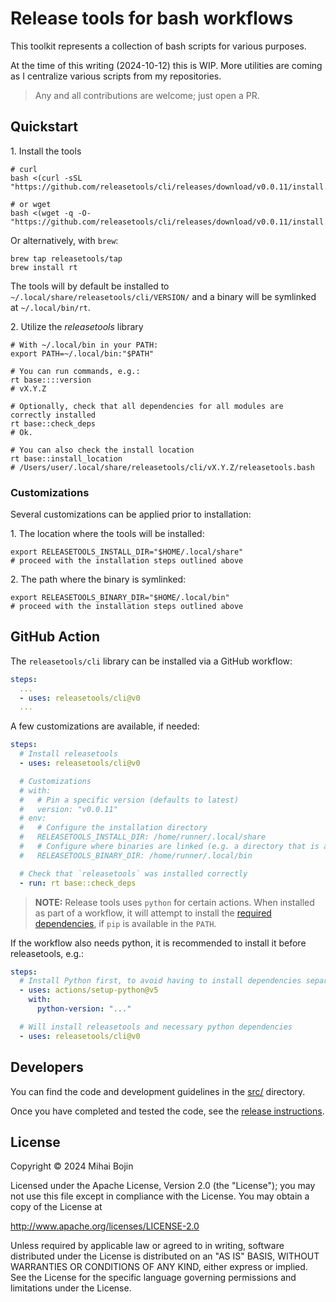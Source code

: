 # Release tools for bash workflows

This toolkit represents a collection of bash scripts for various purposes.

At the time of this writing (2024-10-12) this is WIP.
More utilities are coming as I centralize various scripts from my repositories.

> Any and all contributions are welcome; just open a PR.

## Quickstart

1\. Install the tools

```shell
# curl
bash <(curl -sSL "https://github.com/releasetools/cli/releases/download/v0.0.11/install.sh")

# or wget
bash <(wget -q -O- "https://github.com/releasetools/cli/releases/download/v0.0.11/install.sh")
```

Or alternatively, with `brew`:

```shell
brew tap releasetools/tap
brew install rt
```

The tools will by default be installed to `~/.local/share/releasetools/cli/VERSION/` and a binary will be symlinked at `~/.local/bin/rt`.

2\. Utilize the _releasetools_ library

```shell
# With ~/.local/bin in your PATH:
export PATH=~/.local/bin:"$PATH"

# You can run commands, e.g.:
rt base::::version
# vX.Y.Z

# Optionally, check that all dependencies for all modules are correctly installed
rt base::check_deps
# Ok.

# You can also check the install location
rt base::install_location
# /Users/user/.local/share/releasetools/cli/vX.Y.Z/releasetools.bash
```

### Customizations

Several customizations can be applied prior to installation:

1\. The location where the tools will be installed:

```shell
export RELEASETOOLS_INSTALL_DIR="$HOME/.local/share"
# proceed with the installation steps outlined above
```

2\. The path where the binary is symlinked:

```shell
export RELEASETOOLS_BINARY_DIR="$HOME/.local/bin"
# proceed with the installation steps outlined above
```

## GitHub Action

The `releasetools/cli` library can be installed via a GitHub workflow:

```yaml
steps:
  ...
  - uses: releasetools/cli@v0
  ...
```

A few customizations are available, if needed:

```yaml
steps:
  # Install releasetools
  - uses: releasetools/cli@v0

  # Customizations
  # with:
  #   # Pin a specific version (defaults to latest)
  #   version: "v0.0.11"
  # env:
  #   # Configure the installation directory
  #   RELEASETOOLS_INSTALL_DIR: /home/runner/.local/share
  #   # Configure where binaries are linked (e.g. a directory that is already in PATH)
  #   RELEASETOOLS_BINARY_DIR: /home/runner/.local/bin

  # Check that `releasetools` was installed correctly
  - run: rt base::check_deps
```

> **NOTE:** Release tools uses `python` for certain actions. When installed as part of a workflow,
> it will attempt to install the [required dependencies](/requirements.txt), if `pip` is available in the `PATH`.

If the workflow also needs python, it is recommended to install it before releasetools, e.g.:

```yaml
steps:
  # Install Python first, to avoid having to install dependencies separately
  - uses: actions/setup-python@v5
    with:
      python-version: "..."

  # Will install releasetools and necessary python dependencies
  - uses: releasetools/cli@v0
```

## Developers

You can find the code and development guidelines in the [src/](./src/) directory.

Once you have completed and tested the code, see the [release instructions](./scripts/#release-a-new-version).

## License

Copyright &copy; 2024 Mihai Bojin

Licensed under the Apache License, Version 2.0 (the "License");
you may not use this file except in compliance with the License.
You may obtain a copy of the License at

<http://www.apache.org/licenses/LICENSE-2.0>

Unless required by applicable law or agreed to in writing, software
distributed under the License is distributed on an "AS IS" BASIS,
WITHOUT WARRANTIES OR CONDITIONS OF ANY KIND, either express or implied.
See the License for the specific language governing permissions and
limitations under the License.
